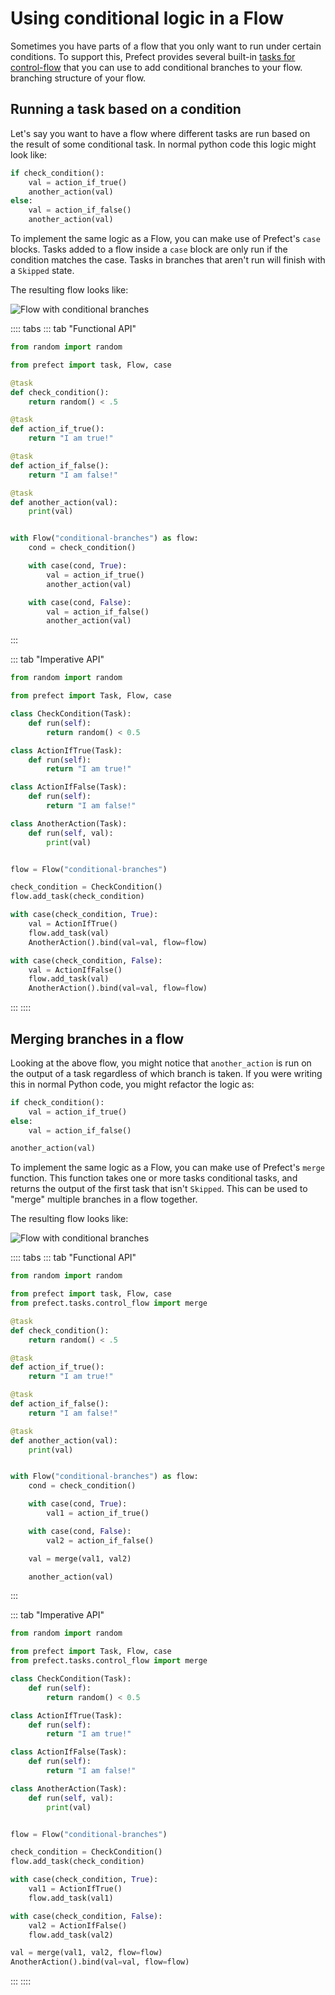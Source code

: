 # Using conditional logic in a Flow

Sometimes you have parts of a flow that you only want to run under certain
conditions. To support this, Prefect provides several built-in [tasks for
control-flow](/core/task_library/control_flow.html) that you can use to add
conditional branches to your flow.  branching structure of your flow. 

## Running a task based on a condition

Let's say you want to have a flow where different tasks are run based on the
result of some conditional task.  In normal python code this logic might look
like:

```python
if check_condition():
    val = action_if_true()
    another_action(val)
else:
    val = action_if_false()
    another_action(val)
```

To implement the same logic as a Flow, you can make use of Prefect's `case`
blocks. Tasks added to a flow inside a `case` block are only run if the
condition matches the case. Tasks in branches that aren't run will finish with
a `Skipped` state.

The resulting flow looks like:

![Flow with conditional branches](/idioms/conditional-branches.png)


:::: tabs
::: tab "Functional API"
```python
from random import random

from prefect import task, Flow, case

@task
def check_condition():
    return random() < .5

@task
def action_if_true():
    return "I am true!"

@task
def action_if_false():
    return "I am false!"

@task
def another_action(val):
    print(val)


with Flow("conditional-branches") as flow:
    cond = check_condition()

    with case(cond, True):
        val = action_if_true()
        another_action(val)

    with case(cond, False):
        val = action_if_false()
        another_action(val)
```
:::

::: tab "Imperative API"
```python
from random import random

from prefect import Task, Flow, case

class CheckCondition(Task):
    def run(self):
        return random() < 0.5

class ActionIfTrue(Task):
    def run(self):
        return "I am true!"

class ActionIfFalse(Task):
    def run(self):
        return "I am false!"

class AnotherAction(Task):
    def run(self, val):
        print(val)


flow = Flow("conditional-branches")

check_condition = CheckCondition()
flow.add_task(check_condition)

with case(check_condition, True):
    val = ActionIfTrue()
    flow.add_task(val)
    AnotherAction().bind(val=val, flow=flow)

with case(check_condition, False):
    val = ActionIfFalse()
    flow.add_task(val)
    AnotherAction().bind(val=val, flow=flow)
```
:::
::::

## Merging branches in a flow

Looking at the above flow, you might notice that `another_action` is run on the
output of a task regardless of which branch is taken. If you were writing this
in normal Python code, you might refactor the logic as:

```python
if check_condition():
    val = action_if_true()
else:
    val = action_if_false()

another_action(val)
```

To implement the same logic as a Flow, you can make use of Prefect's `merge`
function. This function takes one or more tasks conditional tasks, and returns
the output of the first task that isn't `Skipped`. This can be used to "merge"
multiple branches in a flow together.

The resulting flow looks like:

![Flow with conditional branches](/idioms/conditional-branches-merge.png)


:::: tabs
::: tab "Functional API"
```python
from random import random

from prefect import task, Flow, case
from prefect.tasks.control_flow import merge

@task
def check_condition():
    return random() < .5

@task
def action_if_true():
    return "I am true!"

@task
def action_if_false():
    return "I am false!"

@task
def another_action(val):
    print(val)


with Flow("conditional-branches") as flow:
    cond = check_condition()

    with case(cond, True):
        val1 = action_if_true()

    with case(cond, False):
        val2 = action_if_false()

    val = merge(val1, val2)

    another_action(val)
```
:::

::: tab "Imperative API"
```python
from random import random

from prefect import Task, Flow, case
from prefect.tasks.control_flow import merge

class CheckCondition(Task):
    def run(self):
        return random() < 0.5

class ActionIfTrue(Task):
    def run(self):
        return "I am true!"

class ActionIfFalse(Task):
    def run(self):
        return "I am false!"

class AnotherAction(Task):
    def run(self, val):
        print(val)


flow = Flow("conditional-branches")

check_condition = CheckCondition()
flow.add_task(check_condition)

with case(check_condition, True):
    val1 = ActionIfTrue()
    flow.add_task(val1)

with case(check_condition, False):
    val2 = ActionIfFalse()
    flow.add_task(val2)

val = merge(val1, val2, flow=flow)
AnotherAction().bind(val=val, flow=flow)
```
:::
::::
